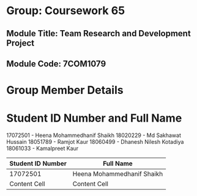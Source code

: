 # Group: Coursework 65 #

## Module Title: Team Research and Development Project
## Module Code: 7COM1079

# Group Member Details

# Student ID Number and 	Full Name

17072501	- Heena Mohammedhanif Shaikh 
18020229	- Md Sakhawat Hussain
18051789	- Ramjot Kaur
18060499	- Dhanesh Nilesh Kotadiya 
18061033	- Kamalpreet Kaur

Student ID Number  | Full Name
------------- | -------------
17072501  | Heena Mohammedhanif Shaikh
Content Cell  | Content Cell

